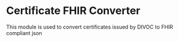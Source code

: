 # Certificate FHIR Converter

This module is used to convert certificates issued by DIVOC to FHIR compliant json
